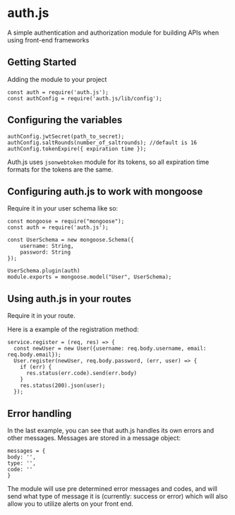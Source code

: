 # auth.js
A simple authentication and authorization module for building APIs when using front-end frameworks

## Getting Started

Adding the module to your project

```
const auth = require('auth.js');
const authConfig = require('auth.js/lib/config');
```

## Configuring the variables
```
authConfig.jwtSecret(path_to_secret);
authConfig.saltRounds(number_of_saltrounds); //default is 16
authConfig.tokenExpire({ expiration time });
```
Auth.js uses ```jsonwebtoken``` module for its tokens, so all expiration time formats for the tokens are the same.

## Configuring auth.js to work with mongoose
Require it in your user schema like so:

```
const mongoose = require("mongoose");
const auth = require('auth.js');

const UserSchema = new mongoose.Schema({
    username: String,
    password: String
});

UserSchema.plugin(auth)
module.exports = mongoose.model("User", UserSchema);
```

## Using auth.js in your routes
Require it in your route. 

Here is a example of the registration method:

```
service.register = (req, res) => {
  const newUser = new User({username: req.body.username, email: req.body.email});
  User.register(newUser, req.body.password, (err, user) => {
    if (err) {
      res.status(err.code).send(err.body)
    }
    res.status(200).json(user);
  });
  ```
## Error handling
In the last example, you can see that auth.js handles its own errors and other messages. Messages are stored in a message object:
  
  ```
messages = {
  body: '',
  type: '',
  code: ''
}
```
The module will use pre determined error messages and codes, and will send what type of message it is (currently: success or error) which will also allow you to utilize alerts on your front end.

